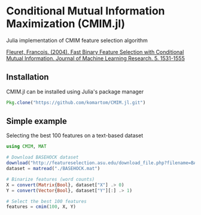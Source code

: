 # Conditional Mutual Information Maximization (CMIM.jl)
Julia implementation of CMIM feature selection algorithm

[Fleuret, Francois. (2004). Fast Binary Feature Selection with Conditional Mutual Information. Journal of Machine Learning Research. 5. 1531-1555](http://www.jmlr.org/papers/volume5/fleuret04a/fleuret04a.pdf)


## Installation
CMIM.jl can be installed using Julia's package manager
```julia
Pkg.clone("https://github.com/komartom/CMIM.jl.git")
```

## Simple example
Selecting the best 100 features on a text-based dataset
```julia
using CMIM, MAT

# Download BASEHOCK dataset
download("http://featureselection.asu.edu/download_file.php?filename=BASEHOCK.mat&dir=files/datasets/", "BASEHOCK.mat")
dataset = matread("./BASEHOCK.mat")

# Binarize features (word counts)
X = convert(Matrix{Bool}, dataset["X"] .> 0)
Y = convert(Vector{Bool}, dataset["Y"][:] .> 1)

# Select the best 100 features
features = cmim(100, X, Y)
```
